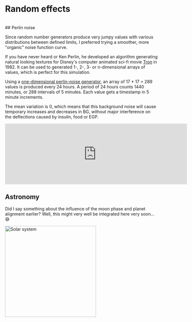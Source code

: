 Random effects
==============
<br>
## Perlin noise

Since random number generators produce very jumpy values with various distributions between defined limits, I preferred trying a smoother, more "organic" noise function curve. 

If you have never heard or Ken Perlin, he developed an algorithm generating natural looking textures for Disney's computer animated sci-fi movie [Tron](https://www.imdb.com/title/tt0084827) in 1982. It can be used to generated 1-, 2-, 3- or n-dimensional arrays of values, which is perfect for this simulation.  

Using a [one-dimensional perlin-noise generator](https://github.com/andrewrk/node-perlin-noise#readme), an array of 17 * 17 = 289 values is produced every 24 hours. A period of 24 hours counts 1440 minutes, or 288 intervals of 5 minutes. Each value gets a timestamp in 5 minute increments.

The mean variation is 0, which means that this background noise will cause temporary increases and decreases in BG, without major interference on the deflections caused by insulin, food or EGP.

<iframe style="width: 600px; height: 200px; overflow: hidden;"  scrolling="no" frameborder="0" src="https://preview.p5js.org/lsandini/embed/F1CtK8SNk"></iframe>
<br>

## Astronomy

Did I say something about the influence of the moon phase and planet alignment earlier? Well, this might very well be integrated here very soon... :smile:

<img src="https://user-images.githubusercontent.com/24463821/90344480-44543f00-dfe8-11ea-9b99-a640c0f26136.gif" alt="Solar system" width="300"/>
